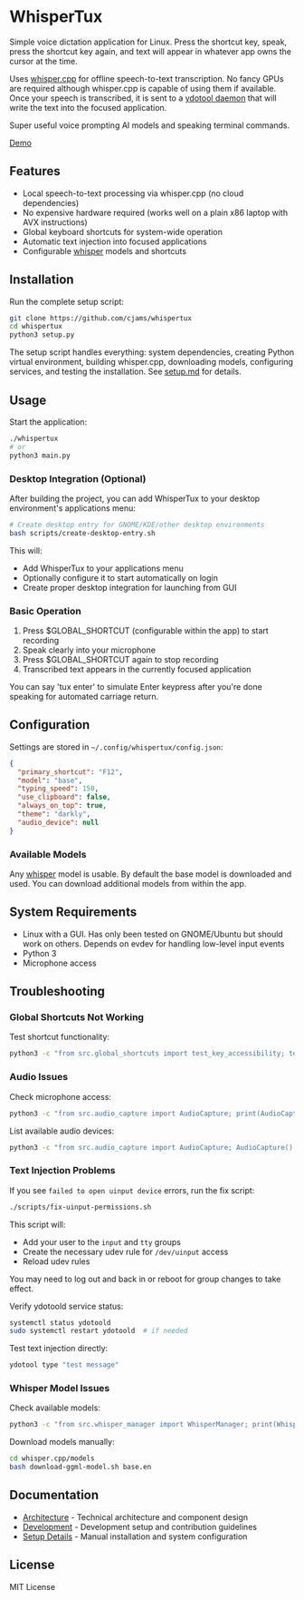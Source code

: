 # WhisperTux

Simple voice dictation application for Linux. Press the shortcut key, speak, press the shortcut key again, and text will appear in whatever app owns the cursor at the time.

Uses [whisper.cpp](https://github.com/ggml-org/whisper.cpp) for offline speech-to-text transcription.
No fancy GPUs are required although whisper.cpp is capable of using them if available. Once your speech is transcribed, it is sent to a
[ydotool daemon](https://github.com/ReimuNotMoe/ydotool) that will write the text into the focused application.

Super useful voice prompting AI models and speaking terminal commands.

[Demo](https://www.youtube.com/watch?v=6uY2WySVNQE)

## Features

- Local speech-to-text processing via whisper.cpp (no cloud dependencies)
- No expensive hardware required (works well on a plain x86 laptop with AVX instructions)
- Global keyboard shortcuts for system-wide operation
- Automatic text injection into focused applications
- Configurable [whisper](https://github.com/openai/whisper) models and shortcuts

## Installation

Run the complete setup script:

```bash
git clone https://github.com/cjams/whispertux
cd whispertux
python3 setup.py
```

The setup script handles everything: system dependencies, creating Python virtual environment, building whisper.cpp, downloading models, configuring services, and testing the installation. See [setup.md](docs/setup.md) for details.

## Usage

Start the application:

```bash
./whispertux
# or
python3 main.py
```

### Desktop Integration (Optional)

After building the project, you can add WhisperTux to your desktop environment's applications menu:

```bash
# Create desktop entry for GNOME/KDE/other desktop environments
bash scripts/create-desktop-entry.sh
```

This will:

- Add WhisperTux to your applications menu
- Optionally configure it to start automatically on login
- Create proper desktop integration for launching from GUI

### Basic Operation

1. Press $GLOBAL_SHORTCUT (configurable within the app) to start recording
2. Speak clearly into your microphone
3. Press $GLOBAL_SHORTCUT again to stop recording
4. Transcribed text appears in the currently focused application

You can say 'tux enter' to simulate Enter keypress after you're done speaking for
automated carriage return.

## Configuration

Settings are stored in `~/.config/whispertux/config.json`:

```json
{
  "primary_shortcut": "F12",
  "model": "base",
  "typing_speed": 150,
  "use_clipboard": false,
  "always_on_top": true,
  "theme": "darkly",
  "audio_device": null
}
```

### Available Models

Any [whisper](https://github.com/openai/whisper) model is usable. By default the
base model is downloaded and used. You can download additional models from within the app.

## System Requirements

- Linux with a GUI. Has only been tested on GNOME/Ubuntu but should work on others. Depends on evdev for handling low-level input events
- Python 3
- Microphone access

## Troubleshooting

### Global Shortcuts Not Working

Test shortcut functionality:

```bash
python3 -c "from src.global_shortcuts import test_key_accessibility; test_key_accessibility()"
```

### Audio Issues

Check microphone access:

```bash
python3 -c "from src.audio_capture import AudioCapture; print(AudioCapture().is_available())"
```

List available audio devices:

```bash
python3 -c "from src.audio_capture import AudioCapture; AudioCapture().list_devices()"
```

### Text Injection Problems

If you see `failed to open uinput device` errors, run the fix script:

```bash
./scripts/fix-uinput-permissions.sh
```

This script will:

- Add your user to the `input` and `tty` groups
- Create the necessary udev rule for `/dev/uinput` access
- Reload udev rules

You may need to log out and back in or reboot for group changes to take effect.

Verify ydotoold service status:

```bash
systemctl status ydotoold
sudo systemctl restart ydotoold  # if needed
```

Test text injection directly:

```bash
ydotool type "test message"
```

### Whisper Model Issues

Check available models:

```bash
python3 -c "from src.whisper_manager import WhisperManager; print(WhisperManager().get_available_models())"
```

Download models manually:

```bash
cd whisper.cpp/models
bash download-ggml-model.sh base.en
```

## Documentation

- [Architecture](docs/architecture.md) - Technical architecture and component design
- [Development](docs/development.md) - Development setup and contribution guidelines
- [Setup Details](docs/setup.md) - Manual installation and system configuration

## License

MIT License
